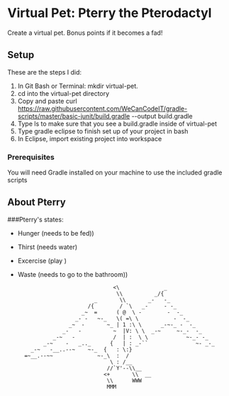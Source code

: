 # Virtual Pet: Pterry the Pterodactyl

Create a virtual pet. Bonus points if it becomes a fad!

## Setup
These are the steps I did:
1. In Git Bash or Terminal: mkdir virtual-pet.
2. cd into the virtual-pet directory
3. Copy and paste curl https://raw.githubusercontent.com/WeCanCodeIT/gradle-scripts/master/basic-junit/build.gradle --output build.gradle
4. Type ls to make sure that you see a build.gradle inside of virtual-pet
5. Type gradle eclipse to finish set up of your project in bash
6. In Eclipse, import existing project into workspace

### Prerequisites

You will need Gradle installed on your machine to use the included gradle scripts

## About Pterry

###Pterry's states:

- Hunger (needs to be fed))
- Thirst (needs water)
- Excercise (play )
- Waste (needs to go to the bathroom))







                                    <\              _
                                     \\          _/{
                              _       \\       _-   -_
                            /{        / `\   _-     - -_
                          _~  =      ( @  \ -        -  -_    
                        _- -   ~-_   \( =\ \           -  -_
                      _~  -       ~_ | 1 :\ \      _-~-_ -  -_
                    _-   -          ~  |V: \ \  _-~     ~-_-  -_
                 _-~   -            /  | :  \ \            ~-_- -_
              _-~    -   _.._      {   | : _-``               ~- _-_
          _-~   -__..--~    ~-_  {   : \:}
        =~__.--~~              ~-_\  :  /
                                   \ : /__
                                  //`Y'--\\__   
                                 <+       \\  __
                                  \\      WWW
                                  MMM

